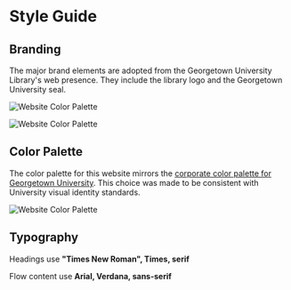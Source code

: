 # Style Guide

## Branding

The major brand elements are adopted from the Georgetown University Library's web presence. They include the library logo and the Georgetown University seal.

![Website Color Palette](https://github.com/robert-laws/project-instruction-menu-documentation/blob/master/98_support-documents/library-logo.png)

![Website Color Palette](https://github.com/robert-laws/project-instruction-menu-documentation/blob/master/98_support-documents/footer-logo-contrast.png)

## Color Palette

The color palette for this website mirrors the [corporate color palette for Georgetown University](https://visualidentity.georgetown.edu/colors). This choice was made to be consistent with University visual identity standards.

![Website Color Palette](https://github.com/robert-laws/project-instruction-menu-documentation/blob/master/98_support-documents/color-palette.jpg)

## Typography

Headings use **"Times New Roman", Times, serif**

Flow content use **Arial, Verdana, sans-serif**